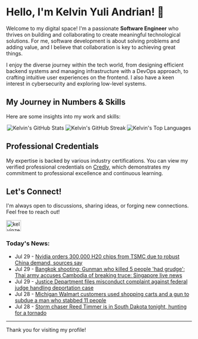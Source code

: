 # Hello, I'm Kelvin Yuli Andrian! 👋

Welcome to my digital space! I'm a passionate **Software Engineer** who thrives on building and collaborating to create meaningful technological solutions. For me, software development is about solving problems and adding value, and I believe that collaboration is key to achieving great things.

I enjoy the diverse journey within the tech world, from designing efficient backend systems and managing infrastructure with a DevOps approach, to crafting intuitive user experiences on the frontend. I also have a keen interest in cybersecurity and exploring low-level systems.

## My Journey in Numbers & Skills

Here are some insights into my work and skills:

<p align="center">
  <img src="https://github-readme-stats.vercel.app/api?username=kelvinzer0&show_icons=true&theme=radical" alt="Kelvin's GitHub Stats" />
  <img src="https://github-readme-streak-stats.herokuapp.com/?user=kelvinzer0&theme=radical" alt="Kelvin's GitHub Streak" />
  <img src="https://github-readme-stats.vercel.app/api/top-langs/?username=kelvinzer0&layout=compact&theme=radical" alt="Kelvin's Top Languages" />
</p>

## Professional Credentials

My expertise is backed by various industry certifications. You can view my verified professional credentials on [Credly](https://www.credly.com/users/kelvin-yuli-andrian/badges), which demonstrates my commitment to professional excellence and continuous learning.

## Let's Connect!

I'm always open to discussions, sharing ideas, or forging new connections. Feel free to reach out!

<p align="left">
    <a href="https://linkedin.com/in/kelvinzero" target="blank"><img align="center" src="https://cdn.jsdelivr.net/npm/simple-icons@3.0.1/icons/linkedin.svg" alt="kelvinzero" height="30" width="40" /></a>
</p>

### Today's News:

<!-- feed start -->
- Jul 29 - [Nvidia orders 300,000 H20 chips from TSMC due to robust China demand, sources say](https://finance.yahoo.com/news/exclusive-nvidia-orders-300-000-030423386.html)
- Jul 29 - [Bangkok shooting: Gunman who killed 5 people 'had grudge'; Thai army accuses Cambodia of breaking truce: Singapore live news](https://www.yahoo.com/news/live/bangkok-shooting-gunman-who-killed-5-people-had-grudge-thai-army-accuses-cambodia-of-breaking-truce-singapore-live-news-021901116.html)
- Jul 29 - [Justice Department files misconduct complaint against federal judge handling deportation case](https://www.yahoo.com/news/articles/justice-department-files-misconduct-complaint-011915497.html)
- Jul 28 - [Michigan Walmart customers used shopping carts and a gun to subdue a man who stabbed 11 people](https://www.yahoo.com/news/articles/michigan-walmart-customers-used-shopping-234458394.html)
- Jul 28 - [Storm chaser Reed Timmer is in South Dakota tonight, hunting for a tornado](https://www.yahoo.com/news/articles/storm-chaser-reed-timmer-south-214826971.html)
<!-- feed end -->

---

Thank you for visiting my profile!